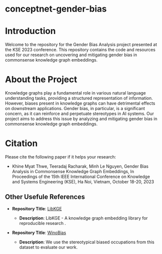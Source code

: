 # conceptnet-gender-bias

# Introduction

Welcome to the repository for the Gender Bias Analysis project presented at the KSE 2023 conference. This repository contains the code and resources used for our research on uncovering and mitigating gender bias in commonsense knowledge graph embeddings.

# About the Project
Knowledge graphs play a fundamental role in various natural language understanding tasks, providing a structured representation of information. However, biases present in knowledge graphs can have detrimental effects on downstream applications. Gender bias, in particular, is a significant concern, as it can reinforce and perpetuate stereotypes in AI systems. Our project aims to address this issue by analyzing and mitigating gender bias in commonsense knowledge graph embeddings.

# Citation 
Please cite the following paper if it helps your research: 
- Khine Myat Thwe, Teeradaj Racharak, Minh Le Nguyen, Gender Bias Analysis in Commonsense Knowledge Graph Embeddings, In Proceedings of the 15th IEEE International Conference on Knowledge and Systems Engineering (KSE), Ha Noi, Vietnam, October 18-20, 2023

## Other Usefule References

- **Repository Title**: [LibKGE](https://github.com/uma-pi1/kge)
  - **Description**: LibKGE - A knowledge graph embedding library for reproducible research .

- **Repository Title**: [WinoBias](https://github.com/uclanlp/corefBias/tree/master/WinoBias/wino/data)
  - **Description**: We use the stereotypical biased occupations from this dataset to evaluate our work.
  
